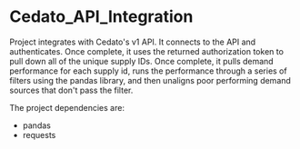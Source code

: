 # Cedato_API_Integration
Project integrates with Cedato's v1 API. It connects to the API and authenticates. Once complete, it uses the returned authorization token to pull down all of the unique supply IDs. Once complete, it pulls demand performance for each supply id, runs the performance through a series of filters using the pandas library, and then unaligns poor performing demand sources that don't pass the filter. 

The project dependencies are:
  - pandas
  - requests
